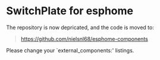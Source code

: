 # SwitchPlate for esphome

The repository is now depricated, and the code is moved to:
> https://github.com/nielsnl68/esphome-components

Please change your `external_components:' listings.
